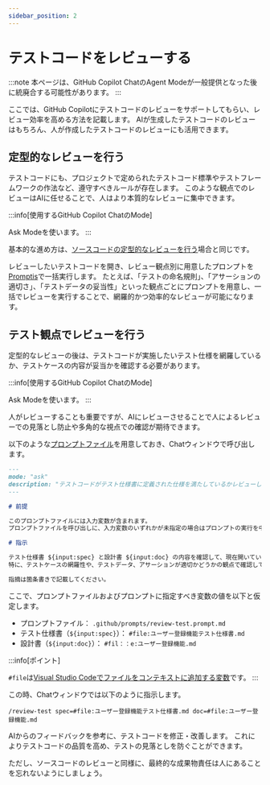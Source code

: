 ```yaml
---
sidebar_position: 2
---
```


# テストコードをレビューする

:::note
本ページは、GitHub Copilot ChatのAgent Modeが一般提供となった後に統廃合する可能性があります。
:::

ここでは、GitHub Copilotにテストコードのレビューをサポートしてもらい、レビュー効率を高める方法を記載します。
AIが生成したテストコードのレビューはもちろん、人が作成したテストコードのレビューにも活用できます。

## 定型的なレビューを行う

テストコードにも、プロジェクトで定められたテストコード標準やテストフレームワークの作法など、遵守すべきルールが存在します。
このような観点でのレビューはAIに任せることで、人はより本質的なレビューに集中できます。

<!-- textlint-disable ja-technical-writing/ja-no-mixed-period -->
<!-- textlint-disable jtf-style/4.3.2.大かっこ［］ -->
:::info[使用するGitHub Copilot ChatのMode]
<!-- textlint-enable jtf-style/4.3.2.大かっこ［］ -->
<!-- textlint-enable ja-technical-writing/ja-no-mixed-period -->
Ask Modeを使います。
:::

基本的な進め方は、[ソースコードの定型的なレビューを行う](../../programming/code-review)場合と同じです。

レビューしたいテストコードを開き、レビュー観点別に用意したプロンプトを[Promptis](https://marketplace.visualstudio.com/items?itemName=tis.promptis)で一括実行します。
たとえば、「テストの命名規則」、「アサーションの適切さ」、「テストデータの妥当性」といった観点ごとにプロンプトを用意し、一括でレビューを実行することで、網羅的かつ効率的なレビューが可能になります。

## テスト観点でレビューを行う

定型的なレビューの後は、テストコードが実施したいテスト仕様を網羅しているか、テストケースの内容が妥当かを確認する必要があります。

<!-- textlint-disable ja-technical-writing/ja-no-mixed-period -->
<!-- textlint-disable jtf-style/4.3.2.大かっこ［］ -->
:::info[使用するGitHub Copilot ChatのMode]
<!-- textlint-enable jtf-style/4.3.2.大かっこ［］ -->
<!-- textlint-enable ja-technical-writing/ja-no-mixed-period -->
Ask Modeを使います。
:::

人がレビューすることも重要ですが、AIにレビューさせることで人によるレビューでの見落とし防止や多角的な視点での確認が期待できます。

以下のような[プロンプトファイル](../../ai-on-boarding/shared-instructions-prompts)を用意しておき、Chatウィンドウで呼び出します。

```markdown
---
mode: "ask"
description: "テストコードがテスト仕様書に定義された仕様を満たしているかレビューしてください"
---

# 前提

このプロンプトファイルには入力変数が含まれます。
プロンプトファイルを呼び出しに、入力変数のいずれかが未指定の場合はプロンプトの実行を中止し、ユーザーに入力変数の指定を指示してください。

# 指示

テスト仕様書 ${input:spec} と設計書 ${input:doc} の内容を確認して、現在開いているテストコードが必要なテストを実装しているかレビューしてください。  
特に、テストケースの網羅性や、テストデータ、アサーションが適切かどうかの観点で確認してください。

指摘は箇条書きで記載してください。
```

ここで、プロンプトファイルおよびプロンプトに指定すべき変数の値を以下と仮定します。

- プロンプトファイル： `.github/prompts/review-test.prompt.md`
- テスト仕様書（`${input:spec}`）： `#file:ユーザー登録機能テスト仕様書.md`
- 設計書（`${input:doc}`）： `#fil：：e:ユーザー登録機能.md`

<!-- textlint-disable ja-technical-writing/ja-no-mixed-period -->
<!-- textlint-disable jtf-style/4.3.2.大かっこ［］ -->
:::info[ポイント]
<!-- textlint-enable jtf-style/4.3.2.大かっこ［］ -->
<!-- textlint-enable ja-technical-writing/ja-no-mixed-period -->
`#file`は[Visual Studio Codeでファイルをコンテキストに追加する変数](https://code.visualstudio.com/docs/copilot/reference/copilot-vscode-features)です。
:::

この時、Chatウィンドウでは以下のように指示します。

```shell
/review-test spec=#file:ユーザー登録機能テスト仕様書.md doc=#file:ユーザー登録機能.md
```

AIからのフィードバックを参考に、テストコードを修正・改善します。
これによりテストコードの品質を高め、テストの見落としを防ぐことができます。

ただし、ソースコードのレビューと同様に、最終的な成果物責任は人にあることを忘れないようにしましょう。
